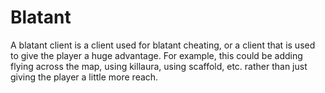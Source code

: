 # Blatant

A blatant client is a client used for blatant cheating, or a client that is used to give the player a huge advantage. For example, this could be adding flying across the map, using killaura, using scaffold, etc. rather than just giving the player a little more reach.

